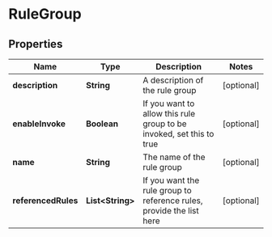 

# RuleGroup


## Properties

| Name | Type | Description | Notes |
|------------ | ------------- | ------------- | -------------|
|**description** | **String** | A description of the rule group |  [optional] |
|**enableInvoke** | **Boolean** | If you want to allow this rule group to be invoked, set this to true |  [optional] |
|**name** | **String** | The name of the rule group |  [optional] |
|**referencedRules** | **List&lt;String&gt;** | If you want the rule group to reference rules, provide the list here |  [optional] |



